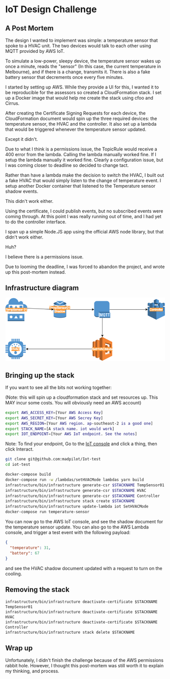 # IoT Design Challenge
## A Post Mortem

The design I wanted to implement was simple: a temperature sensor that spoke to a HVAC unit. The two devices would talk to each other using MQTT provided by AWS IoT.

To simulate a low-power, sleepy device, the temperature sensor wakes up once a minute, reads the "sensor" (In this case, the current temperature in Melbourne), and if there is a change, transmits it. There is also a fake battery sensor that decrements once every five minutes.

I started by setting up AWS. While they provide a UI for this, I wanted it to be reproducible for the assessors so created a CloudFormation stack. I set up a Docker image that would help me create the stack using cfoo and Cirrus.

After creating the Certificate Signing Requests for each device, the CloudFormation document would spin up the three required devices: the temperature sensor, the HVAC and the controller. It also set up a lambda that would be triggered whenever the temperature sensor updated.

Except it didn't.

Due to what I think is a permissions issue, the TopicRule would receive a 400 error from the lambda. Calling the lambda manually worked fine. If I setup the lambda manually it worked fine. Clearly a configuration issue, but I was coming closer to deadline so decided to change tact.

Rather than have a lambda make the decision to switch the HVAC, I built out a fake HVAC that would simply listen to the change of temperature event. I setup another Docker container that listened to the Temperature sensor shadow events.

This didn't work either.

Using the certificate, I could publish events, but no subscribed events were coming through. At this point I was really running out of time, and I had yet to do the controller interface.

I span up a simple Node.JS app using the official AWS node library, but that didn't work either.

Huh?

I believe there is a permissions issue.

Due to looming the deadline, I was forced to abandon the project, and wrote up this post-mortem instead.

## Infrastructure diagram

![](https://raw.githubusercontent.com/madpilot/iot-test/master/infrastructure.png)

## Bringing up the stack

If you want to see all the bits not working together:

(Note: this will spin up a cloudformation stack and set resources up. This MAY incur some costs. You will obviously need an AWS  account)

```bash
export AWS_ACCESS_KEY=[Your AWS Access Key]
export AWS_SECRET_KEY=[Your AWS Secrey Key]
export AWS_REGION=[Your AWS region. ap-southeast-2 is a good one]
export STACK_NAME=[A stack name. iot would work]
export IOT_ENDPOINT=[Your AWS IoT endpoint. See the notes]
```

Note: To find your endpoint, Go to the [IoT console](https://ap-southeast-2.console.aws.amazon.com/iotv2/home?region=ap-southeast-2#/thinghub) and click a thing, then click Interact.

```bash
git clone git@github.com:madpilot/Iot-test
cd iot-test
```

```bash
docker-compose build
docker-compose run -w /lambdas/setHVACMode lambdas yarn build
infrastructure/bin/infrastructure generate-csr $STACKNAME TempSensor01
infrastructure/bin/infrastructure generate-csr $STACKNAME HVAC
infrastructure/bin/infrastructure generate-csr $STACKNAME Controller
infrastructure/bin/infrastructure stack create $STACKNAME
infrastructure/bin/infrastructure update-lambda iot SetHVACMode
docker-compose run temperature-sensor
```

You can now go to the AWS IoT console, and see the shadow document for the temperature sensor update. You can also go to the AWS Lambda console, and trigger a test event with the following payload:

```json
{
  "temperature": 31,
  "battery": 67
}
```
and see the HVAC shadow document updated with a request to turn on the cooling.

## Removing the stack

```
infrastructure/bin/infrastructure deactivate-certificate $STACKNAME TempSensor01
infrastructure/bin/infrastructure deactivate-certificate $STACKNAME HVAC
infrastructure/bin/infrastructure deactivate-certificate $STACKNAME Controller
infrastructure/bin/infrastructure stack delete $STACKNAME
```
## Wrap up

Unfortunately, I didn't finish the challenge because of the AWS permissions rabbit hole. However, I thought this post-mortem was still worth it to explain my thinking, and process.
